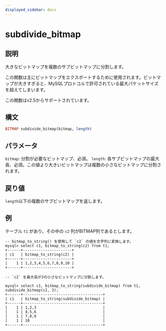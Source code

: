 ```yaml
---
displayed_sidebar: docs
---
```


# subdivide_bitmap

## 説明

大きなビットマップを複数のサブビットマップに分割します。

この関数は主にビットマップをエクスポートするために使用されます。ビットマップが大きすぎると、MySQLプロトコルで許可されている最大パケットサイズを超えてしまいます。

この関数はv2.5からサポートされています。

## 構文

```Haskell
BITMAP subdivide_bitmap(bitmap, length)
```

## パラメータ

`bitmap`: 分割が必要なビットマップ、必須。
`length`: 各サブビットマップの最大長、必須。この値より大きいビットマップは複数の小さなビットマップに分割されます。

## 戻り値

`length`以下の複数のサブビットマップを返します。

## 例

テーブル `t1` があり、その中の `c2` 列がBITMAP列であるとします。

```Plain
-- bitmap_to_string() を使用して `c2` の値を文字列に変換します。
mysql> select c1, bitmap_to_string(c2) from t1;
+------+----------------------+
| c1   | bitmap_to_string(c2) |
+------+----------------------+
|    1 | 1,2,3,4,5,6,7,8,9,10 |
+------+----------------------+

-- `c2` を最大長が3の小さなビットマップに分割します。

mysql> select c1, bitmap_to_string(subdivide_bitmap) from t1, subdivide_bitmap(c2, 3);
+------+------------------------------------+
| c1   | bitmap_to_string(subdivide_bitmap) |
+------+------------------------------------+
|    1 | 1,2,3                              |
|    1 | 4,5,6                              |
|    1 | 7,8,9                              |
|    1 | 10                                 |
+------+------------------------------------+
```